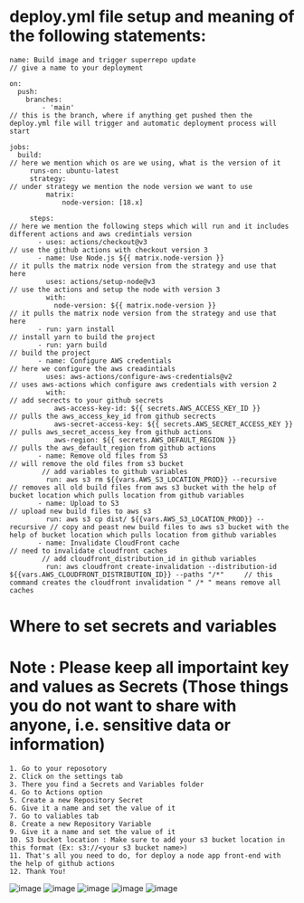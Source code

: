 # deploy.yml file setup and meaning of the following statements:

    name: Build image and trigger superrepo update                           // give a name to your deployment
    
    on:
      push:
        branches: 
            - 'main'                                                        // this is the branch, where if anything get pushed then the deploy.yml file will trigger and automatic deployment process will start 
    
    jobs:
      build:                                                                // here we mention which os are we using, what is the version of it 
         runs-on: ubuntu-latest  
         strategy:                                                          // under strategy we mention the node version we want to use 
             matrix:
                 node-version: [18.x]

         steps:                                                             // here we mention the following steps which will run and it includes different actions and aws credintials version
           - uses: actions/checkout@v3                                      // use the github actions with checkout version 3
           - name: Use Node.js ${{ matrix.node-version }}                   // it pulls the matrix node version from the strategy and use that here
             uses: actions/setup-node@v3                                    // use the actions and setup the node with version 3
             with:
               node-version: ${{ matrix.node-version }}                     // it pulls the matrix node version from the strategy and use that here
           - run: yarn install                                              // install yarn to build the project
           - run: yarn build                                                // build the project
           - name: Configure AWS credentials                                // here we configure the aws creadintials
             uses: aws-actions/configure-aws-credentials@v2                 // uses aws-actions which configure aws credentials with version 2
             with:                                                          // add secrects to your github secrets
               aws-access-key-id: ${{ secrets.AWS_ACCESS_KEY_ID }}          // pulls the aws_access_key_id from github secrects
               aws-secret-access-key: ${{ secrets.AWS_SECRET_ACCESS_KEY }}  // pulls aws_secret_access_key from github actions 
               aws-region: ${{ secrets.AWS_DEFAULT_REGION }}                // pulls the aws_default_region from github actions
           - name: Remove old files from S3                                 // will remove the old files from s3 bucket
            // add variables to github variables 
             run: aws s3 rm ${{vars.AWS_S3_LOCATION_PROD}} --recursive      // removes all old build files from aws s3 bucket with the help of bucket location which pulls location from github variables
           - name: Upload to S3                                             // upload new build files to aws s3
             run: aws s3 cp dist/ ${{vars.AWS_S3_LOCATION_PROD}} --recursive // copy and peast new build files to aws s3 bucket with the help of bucket location which pulls location from github variables
           - name: Invalidate CloudFront cache                              // need to invalidate cloudfront caches
            // add cloudfront_distribution_id in github variables
             run: aws cloudfront create-invalidation --distribution-id ${{vars.AWS_CLOUDFRONT_DISTRIBUTION_ID}} --paths "/*"     // this command creates the cloudfront invalidation " /* " means remove all caches

             
# Where to set secrets and variables
# Note : Please keep all importaint key and values as Secrets (Those things you do not want to share with anyone, i.e. sensitive data or information)
    1. Go to your reposotory
    2. Click on the settings tab
    3. There you find a Secrets and Variables folder
    4. Go to Actions option
    5. Create a new Repository Secret
    6. Give it a name and set the value of it
    7. Go to valiables tab 
    8. Create a new Repository Variable
    9. Give it a name and set the value of it
    10. S3 bucket location : Make sure to add your s3 bucket location in this format (Ex: s3://<your s3 bucket name>)
    11. That's all you need to do, for deploy a node app front-end with the help of github actions
    12. Thank You!
![image](https://github.com/bayshore-intelligence-solution/DevOps-Docs/assets/143008309/ecff4277-6d9f-49f6-8d7b-8c963b841aae)
![image](https://github.com/bayshore-intelligence-solution/DevOps-Docs/assets/143008309/af1454dd-b20c-429d-8eca-f4fb03aa552d)
![image](https://github.com/bayshore-intelligence-solution/DevOps-Docs/assets/143008309/298a4432-a83f-4c02-8b58-5e78f251d57c)
![image](https://github.com/bayshore-intelligence-solution/DevOps-Docs/assets/143008309/fe76cca9-35c1-4e2c-b270-dc1a64dd4376)
![image](https://github.com/bayshore-intelligence-solution/DevOps-Docs/assets/143008309/88ee0e8d-4e21-4c8e-831d-532f78b8fd24)
